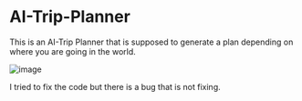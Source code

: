 # AI-Trip-Planner
This is an AI-Trip Planner that is supposed to generate a plan depending on where you are going in the world. 

![image](https://github.com/user-attachments/assets/91c7c95e-cc47-4aa0-ab30-5162b6452ac2)

I tried to fix the code but there is a bug that is not fixing.
